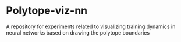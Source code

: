# Polytope-viz-nn
A repository for experiments related to visualizing training dynamics in neural networks based on drawing the polytope boundaries
